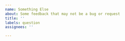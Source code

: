 ```yaml
---
name: Something Else
about: Some feedback that may not be a bug or request
title: ''
labels: question
assignees: ''

---
```



